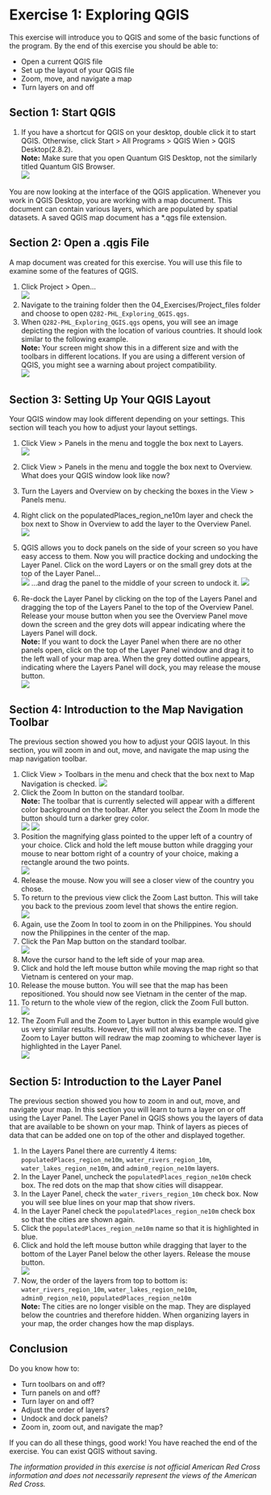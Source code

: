 # Exercise 1: Exploring QGIS
This exercise will introduce you to QGIS and some of the basic functions of the program. By the end of this exercise you should be able to:  
- Open a current QGIS file
- Set up the layout of your QGIS file
- Zoom, move, and navigate a map
- Turn layers on and off

## Section 1: Start QGIS
1. If you have a shortcut for QGIS on your desktop, double click it to start QGIS. Otherwise, click Start > All Programs > QGIS Wien > QGIS Desktop(2.8.2).  
    **Note:** Make sure that you open Quantum GIS Desktop, not the similarly titled Quantum GIS Browser.  
    ![][desktopicon]

You are now looking at the interface of the QGIS application. Whenever you work in QGIS Desktop, you are working with a map document. This document can contain various layers, which are populated by spatial datasets. A saved QGIS map document has a \*.qgs file extension.

## Section 2: Open a .qgis File
A map document was created for this exercise. You will use this file to examine some of the features of QGIS.  

1. Click Project > Open...  
  ![][open]
2. Navigate to the training folder then the 04_Exercises/Project_files folder and choose to open `Q282-PHL_Exploring_QGIS.qgs`.  
3. When `Q282-PHL_Exploring_QGIS.qgs` opens, you will see an image depicting the region with the location of various countries. It should look similar to the following example.  
  **Note:** Your screen might show this in a different size and with the toolbars in different locations. If you are using a different version of QGIS, you might see a warning about project compatibility.    
  ![][opened]

## Section 3: Setting Up Your QGIS Layout
Your QGIS window may look different depending on your settings. This section will teach you how to adjust your layout settings.

1. Click View > Panels in the menu and toggle the box next to Layers.  
  ![][view-panel-layers]
2. Click View > Panels in the menu and toggle the box next to Overview. What does your QGIS window look like now?  
3. Turn the Layers and Overview on by checking the boxes in the View > Panels menu.
4. Right click on the populatedPlaces_region_ne10m layer and check the box next to Show in Overview to add the layer to the Overview Panel.  
  ![][showinoverview]

5. QGIS allows you to dock panels on the side of your screen so you have easy access to them. Now you will practice docking and undocking the Layer Panel. Click on the word Layers or on the small grey dots at the top of the Layer Panel...     
  ![][layersbar]
  ...and drag the panel to the middle of your screen to undock it.
  ![][undock]
6. Re-dock the Layer Panel by clicking on the top of the Layers Panel and dragging the top of the Layers Panel to the top of the Overview Panel. Release your mouse button when you see the Overview Panel move down the screen and the grey dots will appear indicating where the Layers Panel will dock.  
  **Note:** If you want to dock the Layer Panel when there are no other panels open, click on the top of the Layer Panel window and drag it to the left wall of your map area. When the grey dotted outline appears, indicating where the Layers Panel will dock, you may release the mouse button.  
  ![][redock]

## Section 4: Introduction to the Map Navigation Toolbar
The previous section showed you how to adjust your QGIS layout. In this section, you will zoom in and out, move, and navigate the map using the map navigation toolbar.

1. Click View > Toolbars in the menu and check that the box next to Map Navigation is checked.
  ![][toolbarmapnav]
2. Click the Zoom In button on the standard toolbar.  
  **Note:** The toolbar that is currently selected will appear with a different color background on the toolbar. After you select the Zoom In mode the button should turn a darker grey color.  
  ![][zoomin]
  ![][zoominselected]
3. Position the magnifying glass pointed to the upper left of a country of your choice. Click and hold the left mouse button while dragging your mouse to near bottom right of a country of your choice, making a rectangle around the two points.  
  ![][zoomtocountry]
4. Release the mouse. Now you will see a closer view of the country you chose.
5. To return to the previous view click the Zoom Last button. This will take you back to the previous zoom level that shows the entire region.  
  ![][zoomlast]
6. Again, use the Zoom In tool to zoom in on the Philippines. You should now the Philippines in the center of the map.
7. Click the Pan Map button on the standard toolbar.  
  ![][pan]
8. Move the cursor hand to the left side of your map area.
9. Click and hold the left mouse button while moving the map right so that Vietnam is centered on your map.
10. Release the mouse button. You will see that the map has been repositioned. You should now see Vietnam in the center of the map.
11. To return to the whole view of the region, click the Zoom Full button.  
  ![][zoomfull]
12. The Zoom Full and the Zoom to Layer button in this example would give us very similar results. However, this will not always be the case. The Zoom to Layer button will redraw the map zooming to whichever layer is highlighted in the Layer Panel.  
  ![][zoomtolayer]

## Section 5: Introduction to the Layer Panel
The previous section showed you how to zoom in and out, move, and navigate your map. In this section you will learn to turn a layer on or off using the Layer Panel. The Layer Panel in QGIS shows you the layers of data that are available to be shown on your map. Think of layers as pieces of data that can be added one on top of the other and displayed together.

1. In the Layers Panel there are currently 4 items: `populatedPlaces_region_ne10m`, `water_rivers_region_10m`, `water_lakes_region_ne10m`, and `admin0_region_ne10m` layers.
1. In the Layer Panel, uncheck the `populatedPlaces_region_ne10m` check box. The red dots on the map that show cities will disappear.
2. In the Layer Panel, check the `water_rivers_region_10m` check box. Now you will see blue lines on your map that show rivers.
3. In the Layer Panel check the `populatedPlaces_region_ne10m` check box so that the cities are shown again.
4. Click the `populatedPlaces_region_ne10m` name so that it is highlighted in blue.
5. Click and hold the left mouse button while dragging that layer to the bottom of the Layer Panel below the other layers. Release the mouse button.  
  ![][draglayer]
6. Now, the order of the layers from top to bottom is: `water_rivers_region_10m`, `water_lakes_region_ne10m`, `admin0_region_ne10`, `populatedPlaces_region_ne10m`  
  **Note:** The cities are no longer visible on the map. They are displayed below the countries and therefore hidden. When organizing layers in your map, the order changes how the map displays.

## Conclusion
Do you know how to:
  - Turn toolbars on and off?
  - Turn panels on and off?
  - Turn layer on and off?
  - Adjust the order of layers?
  - Undock and dock panels?
  - Zoom in, zoom out, and navigate the map? 
  
If you can do all these things, good work! You have reached the end of the exercise. You can exist QGIS without saving.

*The information provided in this exercise is not official American Red Cross information and does not necessarily represent the views of the American Red Cross.*

[desktopicon]: https://raw.githubusercontent.com/AmericanRedCross/QGIS_Training/master/img_v2.8/exercise1_01_desktopicon.png
[open]: https://raw.githubusercontent.com/AmericanRedCross/QGIS_Training/master/img_v2.8/exercise1_02_open.png
[opened]: https://raw.githubusercontent.com/AmericanRedCross/QGIS_Training/master/img_v2.8/exercise1_03_opened.png
[view-panel-layers]: https://raw.githubusercontent.com/AmericanRedCross/QGIS_Training/master/img_v2.8/exercise1_04_view-panels-layers.png
[showinoverview]: https://raw.githubusercontent.com/AmericanRedCross/QGIS_Training/master/img_v2.8/exercise1_05_showinoverview.png
[layersbar]: https://raw.githubusercontent.com/AmericanRedCross/QGIS_Training/master/img_v2.8/exercise1_06_layersbar.png
[undock]: https://raw.githubusercontent.com/AmericanRedCross/QGIS_Training/master/img_v2.8/exercise1_07_undock.png
[redock]: https://raw.githubusercontent.com/AmericanRedCross/QGIS_Training/master/img_v2.8/exercise1_08_redock.png
[toolbarmapnav]: https://raw.githubusercontent.com/AmericanRedCross/QGIS_Training/master/img_v2.8/exercise1_09_toolbarmapnav.png
[zoomin]: https://raw.githubusercontent.com/AmericanRedCross/QGIS_Training/master/img_v2.8/exercise1_10_zoomin.png
[zoominselected]: https://raw.githubusercontent.com/AmericanRedCross/QGIS_Training/master/img_v2.8/exercise1_11_zoominselected.png
[zoomtocountry]: https://raw.githubusercontent.com/AmericanRedCross/QGIS_Training/master/img_v2.8/exercise1_12_zoomtocountry.png
[zoomlast]: https://raw.githubusercontent.com/AmericanRedCross/QGIS_Training/master/img_v2.8/exercise1_13_zoomlast.png
[pan]: https://raw.githubusercontent.com/AmericanRedCross/QGIS_Training/master/img_v2.8/exercise1_14_pan.png
[zoomfull]: https://raw.githubusercontent.com/AmericanRedCross/QGIS_Training/master/img_v2.8/exercise1_15_zoomfull.png
[zoomtolayer]: https://raw.githubusercontent.com/AmericanRedCross/QGIS_Training/master/img_v2.8/exercise1_16_zoomtolayer.png
[draglayer]: https://raw.githubusercontent.com/AmericanRedCross/QGIS_Training/master/img_v2.8/exercise1_17_draglayer.png
